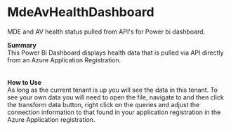 # MdeAvHealthDashboard
MDE and AV health status pulled from API's for Power bi dashboard.

<b>Summary</b><br>
This Power Bi Dashboard displays health data that is pulled via API directly from an Azure Application Registration.
<br><br><br>
<b>How to Use</b><br>
As long as the current tenant is up you will see the data in this tenant. To see your own data you will need to open the file, navigate to and then click the transform data button, right click on the queries and adjust the connection information to that found in your application registration in the Azure Application registration.  
